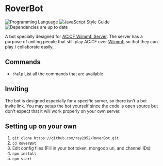 # RoverBot
[![Programming Language](https://img.shields.io/badge/language-NodeJS-yellow.svg)](https://nodejs.org/)  [![JavaScript Style Guide](https://img.shields.io/badge/code_style-standard-brightgreen.svg)](https://standardjs.com) ![Dependencies are up to date](https://img.shields.io/badge/dependencies-up%20to%20date-brightgreen.svg)

A bot specially designed for [AC:CF Wiimmfi Server](https://discord.gg/yB8qyQh). The server has a purpose of uniting people that still play AC:CF over [Wiimmfi](wiimmfi.de) so that they can play / collaborate easily.

## Commands

* `!help` List all the commands that are available

## Inviting

The bot is designed especially for a specific server, so there isn't a bot invite link. You may setup the bot yourself since the code is open source but don't expect that it will work properly on your own server.

## Setting up on your own

1. `git clone https://github.com/rey2952/RoverBot.git`
2. `cd RoverBot`
3. Edit config files (Fill in your bot token, mongodb uri, and channel IDs)
4. `npm install`
5. `npm start`
